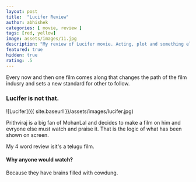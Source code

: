 ```yaml
---
layout: post
title:  "Lucifer Review"
author: abhishek
categories: [ movie, review ]
tags: [red, yellow]
image: assets/images/11.jpg
description: "My review of Lucifer movie. Acting, plot and something else in this short description."
featured: true
hidden: true
rating: .5
---
```


Every now and then one film comes along that changes the path of the film indusry and sets a new standard for other to follow.

### Lucifer is not that.

![Lucifer]({{ site.baseurl }}/assets/images/lucifer.jpg)

Prithviraj is a big fan of MohanLal and decides to make a film on him and evryone else must watch and praise it. That is the logic of what has been shown on screen.

My 4 word review is<span class="spoiler">it's a telugu film.</span>

#### Why anyone would watch?
Because they have brains filled with cowdung.
